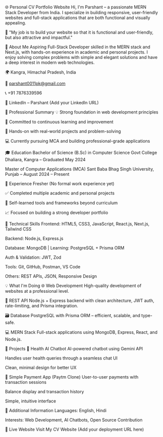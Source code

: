 🌐 Personal CV Portfolio Website
Hi, I'm Parshant – a passionate MERN Stack Developer from India. I specialize in building responsive, user-friendly websites and full-stack applications that are both functional and visually appealing.

💼 "My job is to build your website so that it is functional and user-friendly, but also attractive and impactful."

📄 About Me
Aspiring Full-Stack Developer skilled in the MERN stack and Next.js, with hands-on experience in academic and personal projects. I enjoy solving complex problems with simple and elegant solutions and have a deep interest in modern web technologies.

🌍 Kangra, Himachal Pradesh, India

📧 parshant0011pk@gmail.com

📞 +91 7876339596

💼 LinkedIn – Parshant (Add your LinkedIn URL)

🧠 Professional Summary
💡 Strong foundation in web development principles

🔁 Committed to continuous learning and improvement

🧪 Hands-on with real-world projects and problem-solving

💻 Currently pursuing MCA and building professional-grade applications

🎓 Education
Bachelor of Science (B.Sc) in Computer Science
Govt College Dhaliara, Kangra – Graduated May 2024

Master of Computer Applications (MCA)
Sant Baba Bhag Singh University, Punjab – August 2024 – Present

💼 Experience
Fresher (No formal work experience yet)

✅ Completed multiple academic and personal projects

🔧 Self-learned tools and frameworks beyond curriculum

📈 Focused on building a strong developer portfolio

🔧 Technical Skills
Frontend:
HTML5, CSS3, JavaScript, React.js, Next.js, Tailwind CSS

Backend:
Node.js, Express.js

Database:
MongoDB | Learning: PostgreSQL + Prisma ORM

Auth & Validation:
JWT, Zod

Tools:
Git, GitHub, Postman, VS Code

Others:
REST APIs, JSON, Responsive Design

💡 What I'm Doing
🌐 Web Development
High-quality development of websites at a professional level.

🔗 REST API
Node.js + Express backend with clean architecture, JWT auth, rate-limiting, and Prisma integration.

🗃️ Database
PostgreSQL with Prisma ORM – efficient, scalable, and type-safe.

💻 MERN Stack
Full-stack applications using MongoDB, Express, React, and Node.js.

🚀 Projects
🧠 Health AI Chatbot
AI-powered chatbot using Gemini API

Handles user health queries through a seamless chat UI

Clean, minimal design for better UX

💸 Simple Payment App (Paytm Clone)
User-to-user payments with transaction sessions

Balance display and transaction history

Simple, intuitive interface

🌱 Additional Information
Languages: English, Hindi

Interests: Web Development, AI Chatbots, Open Source Contribution

🔗 Live Website
Visit My CV Website (Add your deployment URL here)
